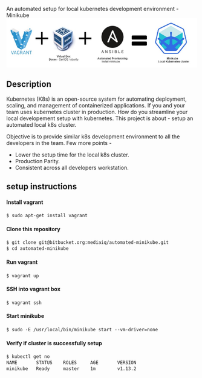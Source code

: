 An automated setup for local kubernetes development environment - Minikube
![](https://github.com/tprakash17/automated-minikube/blob/master/automated.jpg)

## Description
Kubernetes (K8s) is an open-source system for automating deployment, scaling, and management of containerized applications. If you and your team uses kubernetes cluster in production. How do you streamline your local developement setup with kubernetes. This project is about - setup an automated local k8s cluster. 

Objective is to provide similar k8s development environment to all the developers in the team. 
Few more points -

* Lower the setup time for the local k8s cluster.
* Production Parity.
* Consistent across all developers workstation.

## setup instructions ##

#### Install vagrant ####

```
$ sudo apt-get install vagrant
```

#### Clone this repository ####

```
$ git clone git@bitbucket.org:mediaiq/automated-minikube.git
$ cd automated-minikube
```

#### Run vagrant ####

```
$ vagrant up
```

#### SSH into vagrant box ####

```
$ vagrant ssh
```

#### Start minikube ####

```
$ sudo -E /usr/local/bin/minikube start --vm-driver=none
```

#### Verify if cluster is successfully setup ####

```
$ kubectl get no
NAME       STATUS    ROLES     AGE       VERSION
minikube   Ready     master    1m        v1.13.2
```
